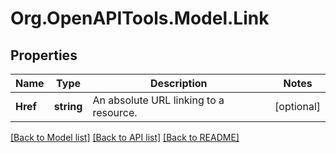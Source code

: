# Org.OpenAPITools.Model.Link
## Properties

Name | Type | Description | Notes
------------ | ------------- | ------------- | -------------
**Href** | **string** | An absolute URL linking to a resource. | [optional] 

[[Back to Model list]](../README.md#documentation-for-models) [[Back to API list]](../README.md#documentation-for-api-endpoints) [[Back to README]](../README.md)

